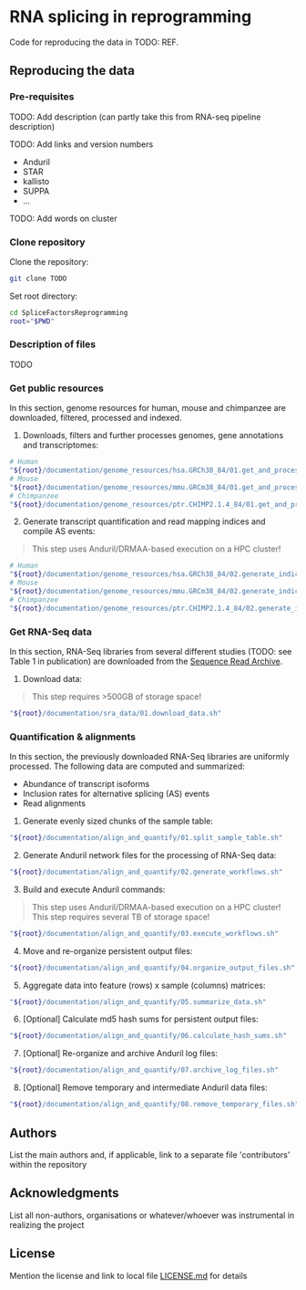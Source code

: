 # RNA splicing in reprogramming

Code for reproducing the data in TODO: REF.

## Reproducing the data

### Pre-requisites
TODO: Add description (can partly take this from RNA-seq pipeline description)

TODO: Add links and version numbers
* Anduril
* STAR
* kallisto
* SUPPA
* ...

TODO: Add words on cluster

### Clone repository

Clone the repository:
```sh
git clone TODO
```

Set root directory:
```sh
cd SpliceFactorsReprogramming
root="$PWD"
```

### Description of files

TODO

### Get public resources

In this section, genome resources for human, mouse and chimpanzee are downloaded, filtered, 
processed and indexed.

1. Downloads, filters and further processes genomes, gene annotations and transcriptomes:
```sh
# Human
"${root}/documentation/genome_resources/hsa.GRCh38_84/01.get_and_process_genome_resources.sh"
# Mouse
"${root}/documentation/genome_resources/mmu.GRCm38_84/01.get_and_process_genome_resources.sh"
# Chimpanzee
"${root}/documentation/genome_resources/ptr.CHIMP2.1.4_84/01.get_and_process_genome_resources.sh"
```

2. Generate transcript quantification and read mapping indices and compile AS events:

> This step uses Anduril/DRMAA-based execution on a HPC cluster!
```sh
# Human
"${root}/documentation/genome_resources/hsa.GRCh38_84/02.generate_indices_and_as_events.sh"
# Mouse
"${root}/documentation/genome_resources/mmu.GRCm38_84/02.generate_indices_and_as_events.sh"
# Chimpanzee
"${root}/documentation/genome_resources/ptr.CHIMP2.1.4_84/02.generate_indices_and_as_events.sh"
```

### Get RNA-Seq data

In this section, RNA-Seq libraries from several different studies (TODO: see Table 1 in publication) 
are downloaded from the [Sequence Read Archive](https://www.ncbi.nlm.nih.gov/sra).

1. Download data:
> This step requires >500GB of storage space!
```sh
"${root}/documentation/sra_data/01.download_data.sh"
```

### Quantification & alignments

In this section, the previously downloaded RNA-Seq libraries are uniformly processed. The following 
data are computed and summarized:
* Abundance of transcript isoforms
* Inclusion rates for alternative splicing (AS) events
* Read alignments

1. Generate evenly sized chunks of the sample table:
```sh
"${root}/documentation/align_and_quantify/01.split_sample_table.sh"
```

2. Generate Anduril network files for the processing of RNA-Seq data:
```sh
"${root}/documentation/align_and_quantify/02.generate_workflows.sh"
```

3. Build and execute Anduril commands:

> This step uses Anduril/DRMAA-based execution on a HPC cluster!                                 
> This step requires several TB of storage space!
```sh
"${root}/documentation/align_and_quantify/03.execute_workflows.sh"
```

4. Move and re-organize persistent output files:
```sh
"${root}/documentation/align_and_quantify/04.organize_output_files.sh"
```

5. Aggregate data into feature (rows) x sample (columns) matrices:
```sh
"${root}/documentation/align_and_quantify/05.summarize_data.sh"
```

6. [Optional] Calculate md5 hash sums for persistent output files:
```sh
"${root}/documentation/align_and_quantify/06.calculate_hash_sums.sh"
```

7. [Optional] Re-organize and archive Anduril log files:
```sh
"${root}/documentation/align_and_quantify/07.archive_log_files.sh"
```

8. [Optional] Remove temporary and intermediate Anduril data files:
```sh
"${root}/documentation/align_and_quantify/08.remove_temporary_files.sh"
```



## Authors

List the main authors and, if applicable, link to a separate file 'contributors' within the repository

## Acknowledgments

List all non-authors, organisations or whatever/whoever was instrumental in realizing the project

## License

Mention the license and link to local file [LICENSE.md](LICENSE.md) for details

